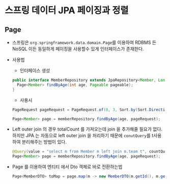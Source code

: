 # 스프링 데이터 JPA 페이징과 정렬

## Page

* 스프링은 `org.springframework.data.domain.Page`를 이용하여 RDBMS 든 NoSQL 이든 동일하게 페이징을 사용할수 있게 인터페이스가 존재한다.

* 사용법

  * 인터페이스 생성

  ```java
  public interface MemberRepository extends JpaRepository<Member, Long> {	
  	Page<Member> findByAge(int age, Pageable pageable);
  }
  ```

  * 사용시

  ```java
  PageRequest pageRequest = PageRequest.of(0, 3, Sort.by(Sort.Direction.DESC, "username")); //page, size, sort 순
  
  Page<Member> page = memberRepository.findByAge(age, pageRequest);
  ```

* Left outer join 의 경우 totalCount 를 가져오는데 join 을 추가해줄 필요가 없다. 하지만 JPA 는 자동으로 left outer join  을 처리하기 때문에 `conutQuery`를  t사용하여 분리해주는 방법이 있다.

  ```java
  @Query(value = "select m from Member m left join m.team t", countQuery = "select count(m.username) from Member m")
  Page<Member> page = memberRepository.findByAge(age, pageRequest);
  ```

* Page 를 이용하여 엔티티 에서 Dto 객체로 바로 전환하는법

  ```java
  Page<MemberDTO> toMap = page.map(m -> new MemberDTO(m.getId(), m.getUsername(), null));
  ```

  